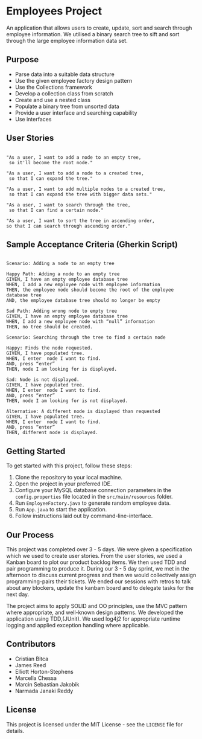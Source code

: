 # Employees Project

An application that allows users to create, update, sort and search through employee information. We utilised a binary search tree to sift and sort through the large employee information data set.

## Purpose

* Parse data into a suitable data structure
* Use the given employee factory design pattern
* Use the Collections framework
* Develop a collection class from scratch
* Create and use a nested class
* Populate a binary tree from unsorted data
* Provide a user interface and searching capability
* Use interfaces

## User Stories

```

"As a user, I want to add a node to an empty tree,
 so it'll become the root node." 

"As a user, I want to add a node to a created tree,
 so that I can expand the tree." 

"As a user, I want to add multiple nodes to a created tree,
 so that I can expand the tree with bigger data sets." 

"As a user, I want to search through the tree,
 so that I can find a certain node." 

"As a user, I want to sort the tree in ascending order, 
so that I can search through ascending order."
```

## Sample Acceptance Criteria (Gherkin Script)

```

Scenario: Adding a node to an empty tree

Happy Path: Adding a node to an empty tree
GIVEN, I have an empty employee database tree
WHEN, I add a new employee node with employee information
THEN, the employee node should become the root of the employee database tree
AND, the employee database tree should no longer be empty

Sad Path: Adding wrong node to empty tree
GIVEN, I have an empty employee database tree
WHEN, I add a new employee node with “null” information
THEN, no tree should be created.

Scenario: Searching through the tree to find a certain node

Happy: Finds the node requested.
GIVEN, I have populated tree.
WHEN, I enter  node I want to find.
AND, press “enter”
THEN, node I am looking for is displayed.

Sad: Node is not displayed.
GIVEN, I have populated tree.
WHEN, I enter  node I want to find.
AND, press “enter”
THEN, node I am looking for is not displayed.

Alternative: A different node is displayed than requested
GIVEN, I have populated tree.
WHEN, I enter  node I want to find.
AND, press “enter”
THEN, different node is displayed.

```

## Getting Started

To get started with this project, follow these steps:

1. Clone the repository to your local machine.
2. Open the project in your preferred IDE.
3. Configure your MySQL database connection parameters in the `config.properties` file located in the `src/main/resources` folder.
4. Run `EmployeeFactory.java` to generate random employee data.
5. Run `App.java` to start the application.
6. Follow instructions laid out by command-line-interface.

##  Our Process

This project was completed over 3 - 5 days. We were given a specification which we used to create user stories. From the user stories, we used a Kanban board to plot our product backlog items. We then used TDD and pair programming to produce it. During our 3 - 5 day sprint, we met in the afternoon to discuss current progress and then we would collectively assign programming-pairs their tickets. We ended our sessions with retros to talk about any blockers, update the kanbam board and to delegate tasks for the next day.

The project aims to apply SOLID and OO principles, use the MVC pattern where appropriate, and well-known design patterns. We developed the application using TDD,(JUnit). We used log4j2 for appropriate runtime logging and applied exception handling where applicable.

## Contributors

* Cristian Bitca
* James Reed
* Elliott Horton-Stephens
* Marcella Chessa
* Marcin Sebastian Jakobik
* Narmada Janaki Reddy

## License

This project is licensed under the MIT License - see the `LICENSE` file for details.
